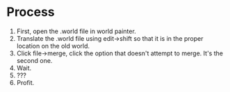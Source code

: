 # Process
1. First, open the .world file in world painter.
2. Translate the .world file using edit->shift so that it is in the proper location on the old world. 
3. Click file->merge, click the option that doesn't attempt to merge. It's the second one.
4. Wait.
5. ???
6. Profit.
